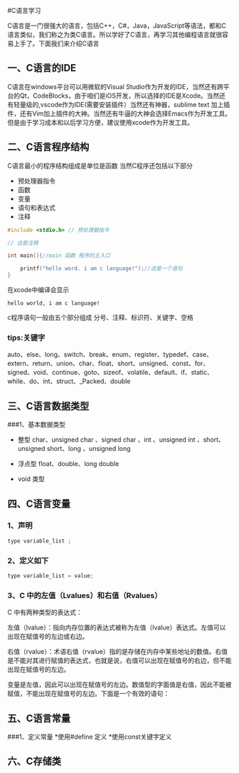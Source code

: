 #C语言学习

C语言是一门很强大的语言，包括C++，C#，Java，JavaScript等语法，都和C语言类似，我们称之为类C语言。所以学好了C语言，再学习其他编程语言就很容易上手了。下面我们来介绍C语言

## 一、C语言的IDE
C语言在windows平台可以用微软的Visual Studio作为开发的IDE，当然还有跨平台的Qt，CodeBlocks，由于咱们是iOS开发，所以选择的IDE是Xcode。当然还有轻量级的,vscode作为IDE(需要安装插件）当然还有神器，sublime text 加上插件，还有Vim加上插件的大神。当然还有牛逼的大神会选择Emacs作为开发工具。但是由于学习成本和以后学习方便，建议使用xcode作为开发工具。


## 二、C语言程序结构
C语言最小的程序结构组成是单位是函数
当然C程序还包括以下部分

* 预处理器指令
* 函数
* 变量
* 语句和表达式
* 注释

```c
#include <stdio.h> // 预处理器指令

// 这是注释

int main(){//main 函数 程序的主入口

    printf("hello word. i am c language!");//这是一个语句
}

```
在xcode中编译会显示 

```console
hello world, i am c language!
```

c程序语句一般由五个部分组成
分号、注释、标识符、关键字、空格

### tips:关键字
auto、else、long、switch、break、enum、register、typedef、case、extern、return、union、char、float、short、unsigned、const、for、signed、void、continue、goto、sizeof、volatile、default、if、static、while、do、int、struct、_Packed、double



## 三、C语言数据类型
###1、基本数据类型
* 整型
char、unsigned char 、signed char 、int 、unsigned int 、short、unsigned short、long 、unsigned long

* 浮点型
float、double、long double

* void 类型


## 四、C语言变量

### 1、声明
```c
type variable_list ;
```
### 2、定义如下 
```c
type variable_list = value;

```
### 3、C 中的左值（Lvalues）和右值（Rvalues）

C 中有两种类型的表达式：

左值（lvalue）：指向内存位置的表达式被称为左值（lvalue）表达式。左值可以出现在赋值号的左边或右边。

右值（rvalue）：术语右值（rvalue）指的是存储在内存中某些地址的数值。右值是不能对其进行赋值的表达式，也就是说，右值可以出现在赋值号的右边，但不能出现在赋值号的左边。

变量是左值，因此可以出现在赋值号的左边。数值型的字面值是右值，因此不能被赋值，不能出现在赋值号的左边。下面是一个有效的语句：

## 五、C语言常量
###1、定义常量
 *使用#define 定义
 *使用const关键字定义

## 六、C存储类